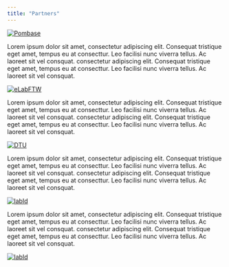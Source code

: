 ```yaml
---
title: "Partners"
---
```


<a href="https://www.pombase.org" target="_blank">
  <img src="https://www.pombase.org/assets/pombase-logo.png" id="pombase" alt="Pombase" class="img-fluid">
</a>

Lorem ipsum dolor sit amet, consectetur adipiscing elit. Consequat tristique eget amet, tempus eu at consecttur. Leo facilisi nunc viverra tellus. Ac laoreet sit vel consquat. consectetur adipiscing elit. Consequat tristique eget amet, tempus eu at consecttur. Leo facilisi nunc viverra tellus. Ac laoreet sit vel consquat.

<a href="https://www.elabftw.net" target="_blank">
  <img src="https://www.elabftw.net/img/elabftw-logo.png" id="elabftw" alt="eLabFTW">
</a>

Lorem ipsum dolor sit amet, consectetur adipiscing elit. Consequat tristique eget amet, tempus eu at consecttur. Leo facilisi nunc viverra tellus. Ac laoreet sit vel consquat. consectetur adipiscing elit. Consequat tristique eget amet, tempus eu at consecttur. Leo facilisi nunc viverra tellus. Ac laoreet sit vel consquat.

<a href="https://www.dtu.dk" target="_blank">
  <img src="https://www.shareyourgreendesign.com/wp-content/uploads/2023/12/opp_3210.png" id="dtu" alt="DTU">
</a>

Lorem ipsum dolor sit amet, consectetur adipiscing elit. Consequat tristique eget amet, tempus eu at consecttur. Leo facilisi nunc viverra tellus. Ac laoreet sit vel consquat. consectetur adipiscing elit. Consequat tristique eget amet, tempus eu at consecttur. Leo facilisi nunc viverra tellus. Ac laoreet sit vel consquat.

<a href="https://labid-demo.embl.de" target="_blank">
  <img src="https://s3.embl.de/gbcs-public/labid-ui/labid-notext-black.png" id="labID" alt="labId">
</a>

Lorem ipsum dolor sit amet, consectetur adipiscing elit. Consequat tristique eget amet, tempus eu at consecttur. Leo facilisi nunc viverra tellus. Ac laoreet sit vel consquat. consectetur adipiscing elit. Consequat tristique eget amet, tempus eu at consecttur. Leo facilisi nunc viverra tellus. Ac laoreet sit vel consquat.

<a href="https://labid-demo.embl.de" target="_blank">
  <img src="/images/service-3.png" id="labID" alt="labId">
</a>